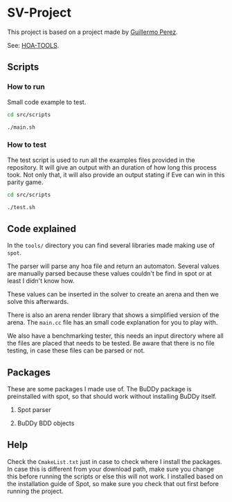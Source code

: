# SV-Project

This project is based on a project made by [Guillermo Perez](https://github.com/gaperez64/).

See: [HOA-TOOLS](https://github.com/SYNTCOMP/hoa-tools).

## Scripts

### How to run

Small code example to test.

```sh
cd src/scripts

./main.sh
```

### How to test

The test script is used to run all the examples files provided in the repository. It will give an output with an duration of how long this process took. Not only that, it will also provide an output stating if Eve can win in this parity game.

```sh
cd src/scripts

./test.sh
```

## Code explained

In the `tools/` directory you can find several libraries made making use of `spot`.

The parser will parse any hoa file and return an automaton. Several values are manually parsed because these values couldn't be find in spot or at least I didn't know how.

These values can be inserted in the solver to create an arena and then we solve this afterwards.

There is also an arena render library that shows a simplified version of the arena. The `main.cc` file has an small code explanation for you to play with.

We also have a benchmarking tester, this needs an input directory where all the files are placed that needs to be tested. Be aware that there is no file testing, in case these files can be parsed or not.

## Packages

These are some packages I made use of. The BuDDy package is preinstalled with spot, so that should work without installing BuDDy itself.

1. Spot parser

2. BuDDy BDD objects

## Help

Check the `CmakeList.txt` just in case to check where I install the packages. In case this is different from your download path, make sure you change this before running the scripts or else this will not work. I installed based on the installation guide of Spot, so make sure you check that out first before running the project.
